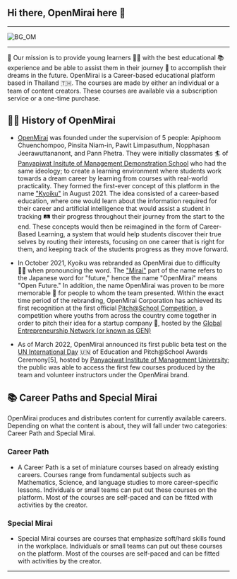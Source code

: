 ## Hi there, OpenMirai here 👋
---

![BG_OM](https://user-images.githubusercontent.com/48949523/180633646-bc728081-6c7e-40ec-a83f-f5fc2673f25c.png)

---
🙌 Our mission is to provide young learners 👩‍🎓 with the best educational 📚 experience and be able to assist them in their journey 🚀 to accomplish their dreams in the future. OpenMirai is a Career-based educational platform based in Thailand 🇹🇭. The courses are made by either an individual or a team of content creators. These courses are available via a subscription service or a one-time purchase.

## 🧑‍💻 History of OpenMirai

- [OpenMirai](https://www.openmirai.com) was founded under the supervision of 5 people: Apiphoom Chuenchompoo, Pinsita Niam-in, Pawit Limpasuthum, Nopphasan Jeerawuttananont, and Pann Phetra. They were initially classmates 🏄 of [Panyapiwat Insitute of Management Demonstration School](https://satit.pim.ac.th) who had the same ideology; to create a learning environment where students work towards a dream career by learning from courses with real-world practicality. They formed the first-ever concept of this platform in the name ["Kyoiku"](https://en.wikipedia.org/wiki/Kyōiku_kanji) in August 2021. The idea consisted of a career-based education, where one would learn about the information required for their career and artificial intelligence that would assist a student in tracking 🛤 their progress throughout their journey from the start to the end. These concepts would then be reimagined in the form of Career-Based Learning, a system that would help students discover their true selves by routing their interests, focusing on one career that is right for them, and keeping track of the students progress as they move forward.

- In October 2021, Kyoiku was rebranded as OpenMirai due to difficulty 🤷‍♂️ when pronouncing the word. The ["Mirai"](https://en.wikipedia.org/wiki/Mirai_(given_name)) part of the name refers to the Japanese word for "future," hence the name "OpenMirai" means "Open Future." In addition, the name OpenMirai was proven to be more memorable 📸 for people to whom the team presented. Within the exact time period of the rebranding, OpenMirai Corporation has achieved its first recognition at the first official [Pitch@School Competition](https://www.pitchatschool.org), a competition where youths from across the country come together in order to pitch their idea for a startup company 🏢, hosted by the [Global Entrepreneurship Network (or known as GEN)](https://www.genglobal.org)

- As of March 2022, OpenMirai announced its first public beta test on the [UN International Day](https://www.un.org/en/observances/international-days-and-weeks) 🇺🇳 of Education and Pitch@School Awards Ceremony[5], hosted by [Panyapiwat Institute of Management University](http://www.pim.ac.th); the public was able to access the first few courses produced by the team and volunteer instructors under the OpenMirai brand.

## 📚 Career Paths and Special Mirai
OpenMirai produces and distributes content for currently available careers. Depending on what the content is about, they will fall under two categories: Career Path and Special Mirai.

### Career Path
- A Career Path is a set of miniature courses based on already existing careers. Courses range from fundamental subjects such as Mathematics, Science, and language studies to more career-specific lessons. Individuals or small teams can put out these courses on the platform. Most of the courses are self-paced and can be fitted with activities by the creator.

### Special Mirai
- Special Mirai courses are courses that emphasize soft/hard skills found in the workplace. Individuals or small teams can put out these courses on the platform. Most of the courses are self-paced and can be fitted with activities by the creator.

---



